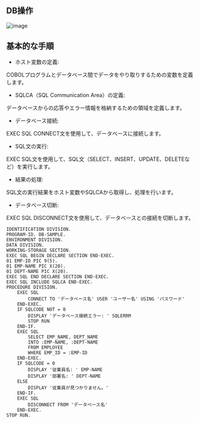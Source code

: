 ## DB操作
![image](https://github.com/user-attachments/assets/b642afa1-426e-4fd9-8baf-5b0823b0eb00)

## 基本的な手順
- ホスト変数の定義:

COBOLプログラムとデータベース間でデータをやり取りするための変数を定義します。
- SQLCA（SQL Communication Area）の定義:

データベースからの応答やエラー情報を格納するための領域を定義します。

- データベース接続:

EXEC SQL CONNECT文を使用して、データベースに接続します。

- SQL文の実行:

EXEC SQL文を使用して、SQL文（SELECT、INSERT、UPDATE、DELETEなど）を実行します。

- 結果の処理:

SQL文の実行結果をホスト変数やSQLCAから取得し、処理を行います。

- データベース切断:

EXEC SQL DISCONNECT文を使用して、データベースとの接続を切断します。

```cobol
IDENTIFICATION DIVISION.
PROGRAM-ID. DB-SAMPLE.
ENVIRONMENT DIVISION.
DATA DIVISION.
WORKING-STORAGE SECTION.
EXEC SQL BEGIN DECLARE SECTION END-EXEC.
01 EMP-ID PIC 9(5).
01 EMP-NAME PIC X(20).
01 DEPT-NAME PIC X(20).
EXEC SQL END DECLARE SECTION END-EXEC.
EXEC SQL INCLUDE SQLCA END-EXEC.
PROCEDURE DIVISION.
    EXEC SQL
        CONNECT TO 'データベース名' USER 'ユーザー名' USING 'パスワード'
    END-EXEC.
    IF SQLCODE NOT = 0
        DISPLAY 'データベース接続エラー: ' SQLERRM
        STOP RUN
    END-IF.
    EXEC SQL
        SELECT EMP_NAME, DEPT_NAME
        INTO :EMP-NAME, :DEPT-NAME
        FROM EMPLOYEE
        WHERE EMP_ID = :EMP-ID
    END-EXEC.
    IF SQLCODE = 0
        DISPLAY '従業員名: ' EMP-NAME
        DISPLAY '部署名: ' DEPT-NAME
    ELSE
        DISPLAY '従業員が見つかりません。'
    END-IF.
    EXEC SQL
        DISCONNECT FROM 'データベース名'
    END-EXEC.
STOP RUN.
```
